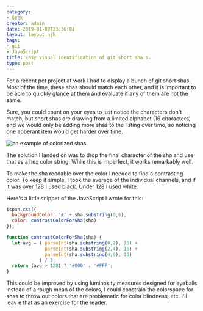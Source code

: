 ```yaml
---
category:
- Geek
creator: admin
date: 2019-01-09T23:36:01
layout: layout.njk
tags:
- git
- JavaScript
title: Easy visual identification of git short sha's.
type: post
---
```


For a recent pet project at work I had to display a bunch of git short shas.  Most of the time, these shas should match each other, and it is important to be able to quickly glance at them and evaluate if any of them are not the same.

Sure, you could count on your eyes to just notice the characters don't match, but short shas are drawing from a limited alphabet (16 characters) and we would only be adding more shas to the listing over time, so noticing one abberant item would get harder over time.

![an example of colorized shas](http://static.velvetcache.org/pages/2019/01/09/easy-visual-identification-of-git-short-shas/example.png)

The solution I landed on was to drop the final character of the sha and use that as a hex color string.  While this is imperfect, it works remarkably well.

To make the sha readable over the color I needed to find a contrasting color.  To keep it simple, I took the average of the individual channels, and if it was over 128 I used black.  Under 128 I used white.

Here's a little snippet of the JavaScript I wrote for this:

```javascript
$span.css({
  backgroundColor: '#' + sha.substring(0,6),
  color: contrastColorForSha(sha)
});

function contrastColorForSha(sha) {
  let avg = ( parseInt(sha.substring(0,2), 16) + 
              parseInt(sha.substring(2,4), 16) +
              parseInt(sha.substring(4,6), 16)
            ) / 3;
  return (avg > 128) ? '#000' : '#FFF';
}
```

This could be improved by using luminosity measures designed for eyeballs instead of a rough mean of the colors, I could constrain the colorspace for shas to throw out colors that are problematic for color blindness, etc.  I'll leav e that as an exercise for the reader.
